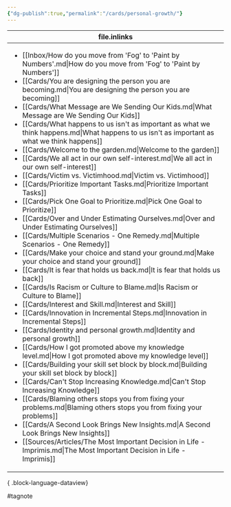 ```yaml
---
{"dg-publish":true,"permalink":"/cards/personal-growth/"}
---
```


| file.inlinks                                                                                                                                                                                                                                                                                                                                                                                                                                                                                                                                                                                                                                                                                                                                                                                                                                                                                                                                                                                                                                                                                                                                                                                                                                                                                                                                                                                                                                                                                                                                                                                                                                                                                                                                                                                                                                                                                                                                                                                                                                                                                                                                                                                                                                                                          |
| ------------------------------------------------------------------------------------------------------------------------------------------------------------------------------------------------------------------------------------------------------------------------------------------------------------------------------------------------------------------------------------------------------------------------------------------------------------------------------------------------------------------------------------------------------------------------------------------------------------------------------------------------------------------------------------------------------------------------------------------------------------------------------------------------------------------------------------------------------------------------------------------------------------------------------------------------------------------------------------------------------------------------------------------------------------------------------------------------------------------------------------------------------------------------------------------------------------------------------------------------------------------------------------------------------------------------------------------------------------------------------------------------------------------------------------------------------------------------------------------------------------------------------------------------------------------------------------------------------------------------------------------------------------------------------------------------------------------------------------------------------------------------------------------------------------------------------------------------------------------------------------------------------------------------------------------------------------------------------------------------------------------------------------------------------------------------------------------------------------------------------------------------------------------------------------------------------------------------------------------------------------------------------------- |
| <ul><li>[[Inbox/How do you move from 'Fog' to 'Paint by Numbers'.md\\|How do you move from 'Fog' to 'Paint by Numbers']]</li><li>[[Cards/You are designing the person you are becoming.md\\|You are designing the person you are becoming]]</li><li>[[Cards/What Message are We Sending Our Kids.md\\|What Message are We Sending Our Kids]]</li><li>[[Cards/What happens to us isn't as important as what we think happens.md\\|What happens to us isn't as important as what we think happens]]</li><li>[[Cards/Welcome to the garden.md\\|Welcome to the garden]]</li><li>[[Cards/We all act in our own self-interest.md\\|We all act in our own self-interest]]</li><li>[[Cards/Victim vs. Victimhood.md\\|Victim vs. Victimhood]]</li><li>[[Cards/Prioritize Important Tasks.md\\|Prioritize Important Tasks]]</li><li>[[Cards/Pick One Goal to Prioritize.md\\|Pick One Goal to Prioritize]]</li><li>[[Cards/Over and Under Estimating Ourselves.md\\|Over and Under Estimating Ourselves]]</li><li>[[Cards/Multiple Scenarios - One Remedy.md\\|Multiple Scenarios - One Remedy]]</li><li>[[Cards/Make your choice and stand your ground.md\\|Make your choice and stand your ground]]</li><li>[[Cards/It is fear that holds us back.md\\|It is fear that holds us back]]</li><li>[[Cards/Is Racism or Culture to Blame.md\\|Is Racism or Culture to Blame]]</li><li>[[Cards/Interest and Skill.md\\|Interest and Skill]]</li><li>[[Cards/Innovation in Incremental Steps.md\\|Innovation in Incremental Steps]]</li><li>[[Cards/Identity and personal growth.md\\|Identity and personal growth]]</li><li>[[Cards/How I got promoted above my knowledge level.md\\|How I got promoted above my knowledge level]]</li><li>[[Cards/Building your skill set block by block.md\\|Building your skill set block by block]]</li><li>[[Cards/Can't Stop Increasing Knowledge.md\\|Can't Stop Increasing Knowledge]]</li><li>[[Cards/Blaming others stops you from fixing your problems.md\\|Blaming others stops you from fixing your problems]]</li><li>[[Cards/A Second Look Brings New Insights.md\\|A Second Look Brings New Insights]]</li><li>[[Sources/Articles/The Most Important Decision in Life - Imprimis.md\\|The Most Important Decision in Life - Imprimis]]</li></ul> |

{ .block-language-dataview}






#tagnote 

